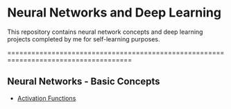 # **Neural Networks and Deep Learning**

This repository contains neural network concepts and deep learning projects completed by me for self-learning purposes.


=====================================================================================

## **Neural Networks - Basic Concepts**


   - [Activation Functions](https://github.com/pb111/Neural-Networks-and-Deep-Learning/blob/main/Activation_Functions.ipynb)
